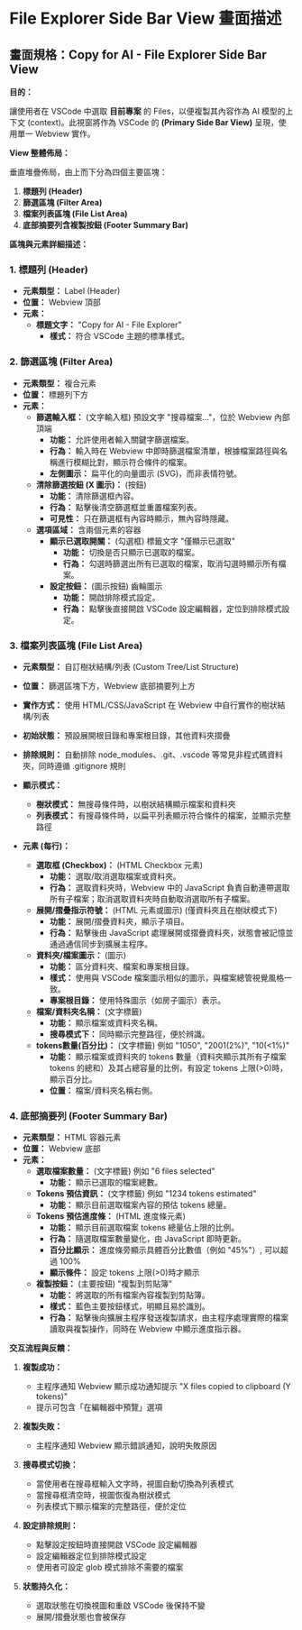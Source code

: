 # File Explorer Side Bar View 畫面描述

## 畫面規格：Copy for AI - File Explorer Side Bar View

**目的：**

讓使用者在 VSCode 中選取 **目前專案** 的 Files，以便複製其內容作為 AI 模型的上下文 (context)。此視窗將作為 VSCode 的 **(Primary  Side Bar View)** 呈現，使用單一 Webview 實作。

**View 整體佈局：**

垂直堆疊佈局，由上而下分為四個主要區塊：

1. **標題列 (Header)**
2. **篩選區塊 (Filter Area)**
3. **檔案列表區塊 (File List Area)**
4. **底部摘要列含複製按鈕 (Footer Summary Bar)**

**區塊與元素詳細描述：**

### 1. 標題列 (Header)

* **元素類型：** Label (Header)
* **位置：** Webview 頂部
* **元素：**
    * **標題文字：** "Copy for AI - File Explorer"
        * **樣式：** 符合 VSCode 主題的標準樣式。

### 2. 篩選區塊 (Filter Area)

* **元素類型：** 複合元素
* **位置：** 標題列下方
* **元素：**
    * **篩選輸入框：** (文字輸入框) 預設文字 "搜尋檔案..."，位於 Webview 內部頂端
        * **功能：** 允許使用者輸入關鍵字篩選檔案。
        * **行為：** 輸入時在 Webview 中即時篩選檔案清單，根據檔案路徑與名稱進行模糊比對，顯示符合條件的檔案。
        * **左側圖示：** 扁平化的向量圖示 (SVG)，而非表情符號。
    * **清除篩選按鈕 (X 圖示)：** (按鈕)
        * **功能：** 清除篩選框內容。
        * **行為：** 點擊後清空篩選框並重置檔案列表。
        * **可見性：** 只在篩選框有內容時顯示，無內容時隱藏。
    * **選項區域：** 含兩個元素的容器
        * **顯示已選取開關：** (勾選框) 標籤文字 "僅顯示已選取"
            * **功能：** 切換是否只顯示已選取的檔案。
            * **行為：** 勾選時篩選出所有已選取的檔案，取消勾選時顯示所有檔案。
        * **設定按鈕：** (圖示按鈕) 齒輪圖示
            * **功能：** 開啟排除模式設定。
            * **行為：** 點擊後直接開啟 VSCode 設定編輯器，定位到排除模式設定。

### 3. 檔案列表區塊 (File List Area)

* **元素類型：** 自訂樹狀結構/列表 (Custom Tree/List Structure)
* **位置：** 篩選區塊下方，Webview 底部摘要列上方
* **實作方式：** 使用 HTML/CSS/JavaScript 在 Webview 中自行實作的樹狀結構/列表
* **初始狀態：** 預設展開根目錄和專案根目錄，其他資料夾摺疊
* **排除規則：** 自動排除 node_modules、.git、.vscode 等常見非程式碼資料夾，同時遵循 .gitignore 規則
* **顯示模式：**
    * **樹狀模式：** 無搜尋條件時，以樹狀結構顯示檔案和資料夾
    * **列表模式：** 有搜尋條件時，以扁平列表顯示符合條件的檔案，並顯示完整路徑

* **元素 (每行)：**
    * **選取框 (Checkbox)：** (HTML Checkbox 元素)
        * **功能：** 選取/取消選取檔案或資料夾。
        * **行為：** 選取資料夾時，Webview 中的 JavaScript 負責自動連帶選取所有子檔案；取消選取資料夾時自動取消選取所有子檔案。
    * **展開/摺疊指示符號：** (HTML 元素或圖示) (僅資料夾且在樹狀模式下)
        * **功能：** 展開/摺疊資料夾，顯示子項目。
        * **行為：** 點擊後由 JavaScript 處理展開或摺疊資料夾，狀態會被記憶並通過通信同步到擴展主程序。
    * **資料夾/檔案圖示：** (圖示)
        * **功能：** 區分資料夾、檔案和專案根目錄。
        * **樣式：** 使用與 VSCode 檔案圖示相似的圖示，與檔案總管視覺風格一致。
        * **專案根目錄：** 使用特殊圖示（如房子圖示）表示。
    * **檔案/資料夾名稱：** (文字標籤)
        * **功能：** 顯示檔案或資料夾名稱。
        * **搜尋模式下：** 同時顯示完整路徑，便於辨識。
    * **tokens數量(百分比)：** (文字標籤) 例如 "1050", "2001(2%)", "10(<1%)"
        * **功能：** 顯示檔案或資料夾的 tokens 數量（資料夾顯示其所有子檔案 tokens 的總和）及其占總容量的比例，有設定 tokens 上限(>0)時，顯示百分比。
        * **位置：** 檔案/資料夾名稱右側。

### 4. 底部摘要列 (Footer Summary Bar)

* **元素類型：** HTML 容器元素
* **位置：** Webview 底部
* **元素：**
    * **選取檔案數量：** (文字標籤) 例如 "6 files selected"
        * **功能：** 顯示已選取的檔案總數。
    * **Tokens 預估資訊：** (文字標籤) 例如 "1234 tokens estimated"
        * **功能：** 顯示目前選取檔案內容的預估 tokens 總量。
    * **Tokens 預估進度條：** (HTML 進度條元素)
        * **功能：** 顯示目前選取檔案 tokens 總量佔上限的比例。
        * **行為：** 隨選取檔案數量變化，由 JavaScript 即時更新。
        * **百分比顯示：** 進度條旁顯示具體百分比數值（例如 "45%"）, 可以超過 100%
        * **顯示條件：** 設定 tokens 上限(>0)時才顯示
    * **複製按鈕：** (主要按鈕) "複製到剪貼簿"
        * **功能：** 將選取的所有檔案內容複製到剪貼簿。
        * **樣式：** 藍色主要按鈕樣式，明顯且易於識別。
        * **行為：** 點擊後向擴展主程序發送複製請求，由主程序處理實際的檔案讀取與複製操作，同時在 Webview 中顯示進度指示器。

**交互流程與反饋：**

1. **複製成功：**
   - 主程序通知 Webview 顯示成功通知提示 "X files copied to clipboard (Y tokens)"
   - 提示可包含「在編輯器中預覽」選項

2. **複製失敗：**
   - 主程序通知 Webview 顯示錯誤通知，說明失敗原因
   
3. **搜尋模式切換：**
   - 當使用者在搜尋框輸入文字時，視圖自動切換為列表模式
   - 當搜尋框清空時，視圖恢復為樹狀模式
   - 列表模式下顯示檔案的完整路徑，便於定位

4. **設定排除規則：**
   - 點擊設定按鈕時直接開啟 VSCode 設定編輯器
   - 設定編輯器定位到排除模式設定
   - 使用者可設定 glob 模式排除不需要的檔案

5. **狀態持久化：**
   - 選取狀態在切換視圖和重啟 VSCode 後保持不變
   - 展開/摺疊狀態也會被保存